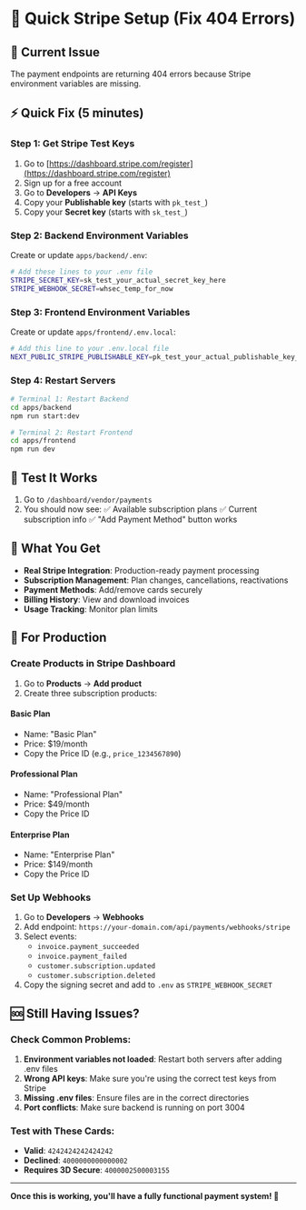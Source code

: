 # 🚀 Quick Stripe Setup (Fix 404 Errors)

## 🔴 Current Issue
The payment endpoints are returning 404 errors because Stripe environment variables are missing.

## ⚡ Quick Fix (5 minutes)

### Step 1: Get Stripe Test Keys
1. Go to [https://dashboard.stripe.com/register](https://dashboard.stripe.com/register)
2. Sign up for a free account
3. Go to **Developers** → **API Keys**
4. Copy your **Publishable key** (starts with `pk_test_`)
5. Copy your **Secret key** (starts with `sk_test_`)

### Step 2: Backend Environment Variables
Create or update `apps/backend/.env`:

```bash
# Add these lines to your .env file
STRIPE_SECRET_KEY=sk_test_your_actual_secret_key_here
STRIPE_WEBHOOK_SECRET=whsec_temp_for_now
```

### Step 3: Frontend Environment Variables  
Create or update `apps/frontend/.env.local`:

```bash
# Add this line to your .env.local file
NEXT_PUBLIC_STRIPE_PUBLISHABLE_KEY=pk_test_your_actual_publishable_key_here
```

### Step 4: Restart Servers
```bash
# Terminal 1: Restart Backend
cd apps/backend
npm run start:dev

# Terminal 2: Restart Frontend  
cd apps/frontend
npm run dev
```

## 🧪 Test It Works

1. Go to `/dashboard/vendor/payments`
2. You should now see:
   ✅ Available subscription plans
   ✅ Current subscription info
   ✅ "Add Payment Method" button works

## 🎯 What You Get

- **Real Stripe Integration**: Production-ready payment processing
- **Subscription Management**: Plan changes, cancellations, reactivations
- **Payment Methods**: Add/remove cards securely
- **Billing History**: View and download invoices
- **Usage Tracking**: Monitor plan limits

## 🔧 For Production

### Create Products in Stripe Dashboard
1. Go to **Products** → **Add product**
2. Create three subscription products:

#### Basic Plan
- Name: "Basic Plan"
- Price: $19/month
- Copy the Price ID (e.g., `price_1234567890`)

#### Professional Plan  
- Name: "Professional Plan"
- Price: $49/month
- Copy the Price ID

#### Enterprise Plan
- Name: "Enterprise Plan" 
- Price: $149/month
- Copy the Price ID

### Set Up Webhooks
1. Go to **Developers** → **Webhooks**
2. Add endpoint: `https://your-domain.com/api/payments/webhooks/stripe`
3. Select events:
   - `invoice.payment_succeeded`
   - `invoice.payment_failed`
   - `customer.subscription.updated`
   - `customer.subscription.deleted`
4. Copy the signing secret and add to `.env` as `STRIPE_WEBHOOK_SECRET`

## 🆘 Still Having Issues?

### Check Common Problems:
1. **Environment variables not loaded**: Restart both servers after adding .env files
2. **Wrong API keys**: Make sure you're using the correct test keys from Stripe
3. **Missing .env files**: Ensure files are in the correct directories
4. **Port conflicts**: Make sure backend is running on port 3004

### Test with These Cards:
- **Valid**: `4242424242424242`
- **Declined**: `4000000000000002`  
- **Requires 3D Secure**: `4000002500003155`

---

**Once this is working, you'll have a fully functional payment system! 🎉** 